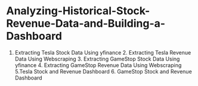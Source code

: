 # Analyzing-Historical-Stock-Revenue-Data-and-Building-a-Dashboard
1. Extracting Tesla Stock Data Using yfinance 2. Extracting Tesla Revenue Data Using Webscraping 3. Extracting GameStop Stock Data Using yfinance 4. Extracting GameStop Revenue Data Using Webscraping  5.Tesla Stock and Revenue Dashboard  6. GameStop Stock and Revenue Dashboard
